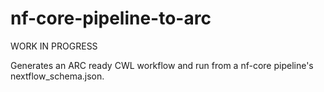 # nf-core-pipeline-to-arc
WORK IN PROGRESS

Generates an ARC ready CWL workflow and run from a nf-core pipeline's nextflow_schema.json.
